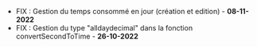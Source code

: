 - FIX : Gestion du temps consommé en jour (création et edition) - **08-11-2022**
- FIX : Gestion du type "alldaydecimal" dans la fonction convertSecondToTime - **26-10-2022**
